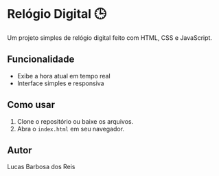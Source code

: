 # Relógio Digital 🕒

Um projeto simples de relógio digital feito com HTML, CSS e JavaScript.

## Funcionalidade
- Exibe a hora atual em tempo real
- Interface simples e responsiva

## Como usar
1. Clone o repositório ou baixe os arquivos.
2. Abra o `index.html` em seu navegador.

## Autor
Lucas Barbosa dos Reis

